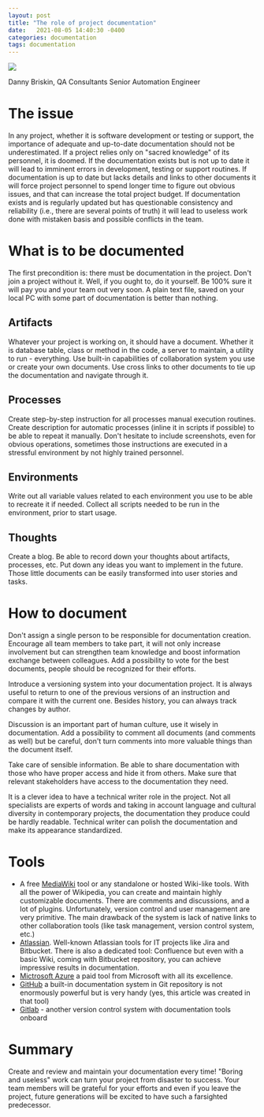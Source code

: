 ```yaml
---
layout: post
title: "The role of project documentation"
date:   2021-08-05 14:40:30 -0400
categories: documentation 
tags: documentation
---
```

![](/images/project_documentation.jpg)

Danny Briskin, QA Consultants Senior Automation Engineer


# The issue
In any project, whether it is software development or testing or support, the importance of adequate and up-to-date documentation should not be underestimated. If a project relies only on "sacred knowledge" of its personnel, it is doomed. If the documentation exists but is not up to date it will lead to imminent errors in development, testing or support routines. If documentation is up to date but lacks details and links to other documents it will force project personnel to spend longer time to figure out obvious issues, and that can increase the total project budget. If documentation exists and is regularly updated but has questionable consistency and reliability (i.e., there are several points of truth) it will lead to useless work done with mistaken basis and possible conflicts in the team.

# What is to be documented
The first precondition is: there must be documentation in the project. Don't join a project without it. Well, if you ought to, do it yourself. Be 100% sure it will pay you and your team out very soon.
A plain text file, saved on your local PC with some part of documentation is better than nothing.
## Artifacts
Whatever your project is working on, it should have a document. Whether it is database table, class or method in the code, a server to maintain, a utility to run - everything. Use built-in capabilities of collaboration system you use or create your own documents. Use cross links to other documents to tie up the documentation and navigate through it. 
## Processes
Create step-by-step instruction for all processes manual execution routines. Create description for automatic processes (inline it in scripts if possible) to be able to repeat it manually.
Don't hesitate to include screenshots, even for obvious operations, sometimes those instructions are executed in a stressful environment by not highly trained personnel.
## Environments
Write out all variable values related to each environment you use to be able to recreate it if needed. Collect all scripts needed to be run in the environment, prior to start usage.
## Thoughts
Create a blog. Be able to record down your thoughts about artifacts, processes, etc. Put down any ideas you want to implement in the future. Those little documents can be easily transformed into user stories and tasks.


# How to document
Don't assign a single person to be responsible for documentation creation. Encourage all team members to take part, it will not only increase involvement but can strengthen team knowledge and boost information exchange between colleagues.
Add a possibility to vote for the best documents, people should be recognized for their efforts.

Introduce a versioning system into your documentation project. It is always useful to return to one of the previous versions of an instruction and compare it with the current one. Besides history, you can always track changes by author. 

Discussion is an important part of human culture, use it wisely in documentation. Add a possibility to comment all documents (and comments as well) but be careful, don't turn comments into more valuable things than the document itself.

Take care of sensible information. Be able to share documentation with those who have proper access and hide it from others. Make sure that relevant stakeholders have access to the documentation they need.

It is a clever idea to have a technical writer role in the project. Not all specialists are experts of words and taking in account language and cultural diversity in contemporary projects, the documentation they produce could be hardly readable. Technical writer can polish the documentation and make its appearance standardized. 

# Tools
- A free [MediaWiki](https://www.mediawiki.org/wiki/MediaWiki) tool or any standalone or hosted Wiki-like tools. With all the power of Wikipedia, you can create and maintain highly customizable documents. There are comments and discussions, and a lot of plugins. Unfortunately, version control and user management are very primitive. The main drawback of the system is lack of native links to other collaboration tools (like task management, version control system, etc.)
- [Atlassian](https://www.atlassian.com/). Well-known Atlassian tools for IT projects like Jira and Bitbucket. There is also a dedicated tool: Confluence but even with a basic Wiki, coming with Bitbucket repository, you can achieve impressive results in documentation.
- [Mictrosoft Azure](https://azure.microsoft.com/en-ca/) a paid tool from Microsoft with all its excellence.
- [GitHub](https://github.com/) a built-in documentation system in Git repository is not enormously powerful but is very handy (yes, this article was created in that tool)
- [Gitlab](https://about.gitlab.com/) - another version control system with documentation tools onboard

# Summary
Create and review and maintain your documentation every time! "Boring and useless" work can turn your project from disaster to success. Your team members will be grateful for your efforts and even if you leave the project, future generations will be excited to have such a farsighted predecessor.